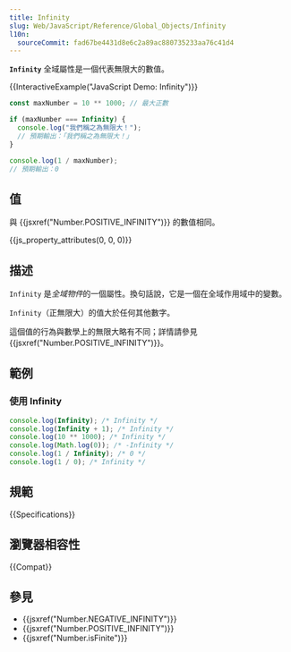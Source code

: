 ```yaml
---
title: Infinity
slug: Web/JavaScript/Reference/Global_Objects/Infinity
l10n:
  sourceCommit: fad67be4431d8e6c2a89ac880735233aa76c41d4
---
```


**`Infinity`** 全域屬性是一個代表無限大的數值。

{{InteractiveExample("JavaScript Demo: Infinity")}}

```js interactive-example
const maxNumber = 10 ** 1000; // 最大正數

if (maxNumber === Infinity) {
  console.log("我們稱之為無限大！");
  // 預期輸出：「我們稱之為無限大！」
}

console.log(1 / maxNumber);
// 預期輸出：0
```

## 值

與 {{jsxref("Number.POSITIVE_INFINITY")}} 的數值相同。

{{js_property_attributes(0, 0, 0)}}

## 描述

`Infinity` 是*全域物件*的一個屬性。換句話說，它是一個在全域作用域中的變數。

`Infinity`（正無限大）的值大於任何其他數字。

這個值的行為與數學上的無限大略有不同；詳情請參見 {{jsxref("Number.POSITIVE_INFINITY")}}。

## 範例

### 使用 Infinity

```js
console.log(Infinity); /* Infinity */
console.log(Infinity + 1); /* Infinity */
console.log(10 ** 1000); /* Infinity */
console.log(Math.log(0)); /* -Infinity */
console.log(1 / Infinity); /* 0 */
console.log(1 / 0); /* Infinity */
```

## 規範

{{Specifications}}

## 瀏覽器相容性

{{Compat}}

## 參見

- {{jsxref("Number.NEGATIVE_INFINITY")}}
- {{jsxref("Number.POSITIVE_INFINITY")}}
- {{jsxref("Number.isFinite")}}
